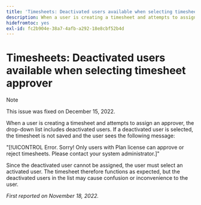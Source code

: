 ```yaml
---
title: 'Timesheets: Deactivated users available when selecting timesheet approver'
description: When a user is creating a timesheet and attempts to assign an approver, the drop-down list includes deactivated users. If a deactivated user is selected, the timesheet is not saved and the user sees an error message.
hidefromtoc: yes
exl-id: fc2b904e-38a7-4afb-a292-18e8cbf52b4d
---
```

# Timesheets: Deactivated users available when selecting timesheet approver

>[!NOTE]
>
>This issue was fixed on December 15, 2022.

When a user is creating a timesheet and attempts to assign an approver, the drop-down list includes deactivated users. If a deactivated user is selected, the timesheet is not saved and the user sees the following message:

"[!UICONTROL Error. Sorry! Only users with Plan license can approve or reject timesheets. Please contact your system administrator.]"

Since the deactivated user cannot be assigned, the user must select an activated user. The timesheet therefore functions as expected, but the deactivated users in the list may cause confusion or inconvenience to the user.

_First reported on November 18, 2022._
